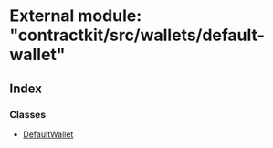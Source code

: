 # External module: "contractkit/src/wallets/default-wallet"

## Index

### Classes

* [DefaultWallet](../classes/_contractkit_src_wallets_default_wallet_.defaultwallet.md)
